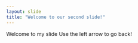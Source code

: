 ```yaml
---
layout: slide
title: "Welcome to our second slide!"
---
```

Welcome to my slide
Use the left arrow to go back!